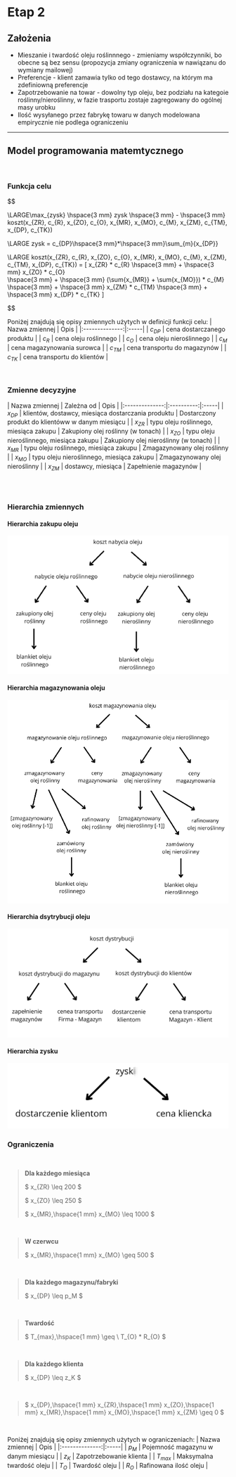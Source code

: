 # **Etap 2**

## **Założenia**
- Mieszanie i twardość oleju roślinnnego - zmieniamy współczynniki, bo obecne są bez sensu (propozycja zmiany ograniczenia w nawiązanu do wymiany mailowej)
- Preferencje - klient zamawia tylko od tego dostawcy, na którym ma zdefiniowną preferencje 
- Zapotrzebowanie na towar - dowolny typ oleju, bez podziału na kategoie roślinny/nieroślinny, w fazie trasportu zostaje zagregowany do ogólnej masy urobku
- Ilość wysyłanego przez fabrykę towaru w danych modelowana empirycznie nie podlega ograniczeniu
---
## **Model programowania matemtycznego**
<br />

### **Funkcja celu**
$$ 

\LARGE\max_{zysk}
\hspace{3 mm} 
zysk
\hspace{3 mm} - \hspace{3 mm}  
koszt(x_{ZR}, c_{R}, x_{ZO}, c_{O}, x_{MR}, x_{MO}, c_{M}, x_{ZM}, c_{TM}, x_{DP}, c_{TK})

$$
$$

\LARGE zysk = c_{DP}\hspace{3 mm}*\hspace{3 mm}\sum_{m}{x_{DP}}

$$
$$

\LARGE koszt(x_{ZR}, c_{R}, x_{ZO}, c_{O}, x_{MR}, x_{MO}, c_{M}, x_{ZM}, c_{TM}, x_{DP}, c_{TK}) = [
x_{ZR} * c_{R} \hspace{3 mm} + \hspace{3 mm} x_{ZO} * c_{O}  
 \hspace{3 mm} + \hspace{3 mm}
 (\sum{x_{MR}} + \sum{x_{MO}}) * c_{M}
 \hspace{3 mm} + \hspace{3 mm}
 x_{ZM} * c_{TM}
 \hspace{3 mm} + \hspace{3 mm}
 x_{DP} * c_{TK}
]

$$


Poniżej znajdują się opisy zmiennych użytych w definicji funkcji celu:
| Nazwa zmiennej | Opis |
|:--------------:|:-----|
| $c_{DP}$ | cena dostarczanego produktu |
| $c_{R}$ | cena oleju roślinnego |
| $c_{O}$ | cena oleju nieroślinnego |
| $c_{M}$ | cena magazynowania surowca |
| $c_{TM}$ | cena transportu do magazynów |
| $c_{TK}$ | cena transportu do klientów |

<br />

### **Zmienne decyzyjne**

$$$$
| Nazwa zmiennej | Zależna od | Opis |
|:--------------:|:----------:|:-----|
| $x_{DP}$ | klientów, dostawcy, miesiąca dostarczania produktu | Dostarczony produkt do klientóww w danym miesiącu |
| $x_{ZR}$ | typu oleju roślinnego, miesiąca zakupu | Zakupiony olej roślinny (w tonach) |
| $x_{ZO}$ | typu oleju nieroślinnego, miesiąca zakupu | Zakupiony olej nieroślinny (w tonach) |
| $x_{MR}$ | typu oleju roślinnego, miesiąca zakupu | Zmagazynowany olej roślinny |
| $x_{MO}$ | typu oleju nieroślinnego, miesiąca zakupu | Zmagazynowany olej nieroślinny |
| $x_{ZM}$ | dostawcy, miesiąca | Zapełnienie magazynów |

<br />

<br />

### **Hierarchia zmiennych**
#### **Hierarchia zakupu oleju**
![image info](./img/hierarchia_zakupu.png)
<br />

#### **Hierarchia magazynowania oleju**
![image info](./img/hierarchia_magazynowania.png)

#### **Hierarchia dsytrybucji oleju**
![image info](./img/hierarchia_dystrybucji.png)
<br />

#### **Hierarchia zysku**
![image info](./img/hierarchia_zysku.png)
<br />

### **Ograniczenia**
<br />

> **Dla każdego miesiąca**
>
>$ x_{ZR} \leq 200 $
>
>$ x_{ZO} \leq 250 $
>
>$ x_{MR},\hspace{1 mm} x_{MO} \leq 1000 $

<br />

> **W czerwcu**
>
>$ x_{MR},\hspace{1 mm} x_{MO} \geq 500 $

<br />

> **Dla każdego magazynu/fabryki**
>
>$ x_{DP} \leq p_M $

<br />

> **Twardość**
>
>$ T_{max},\hspace{1 mm} \geq \ T_{O} * R_{O} $

<br />

> **Dla każdego klienta**
>
>$ x_{DP} \leq z_K $

<br />

>$ x_{DP},\hspace{1 mm} x_{ZR},\hspace{1 mm} x_{ZO},\hspace{1 mm} x_{MR},\hspace{1 mm} x_{MO},\hspace{1 mm} x_{ZM} \geq 0 $

<br />

Poniżej znajdują się opisy zmiennych użytych w ograniczeniach:
| Nazwa zmiennej | Opis |
|:--------------:|:-----|
| $p_M$ | Pojemność magazynu w danym miesiącu |
| $z_K$ | Zapotrzebowanie klienta |
| $T_{max}$ | Maksymalna twardość oleju |
| $T_{O}$ | Twardość oleju |
| $R_{O}$ | Rafinowana ilość oleju |